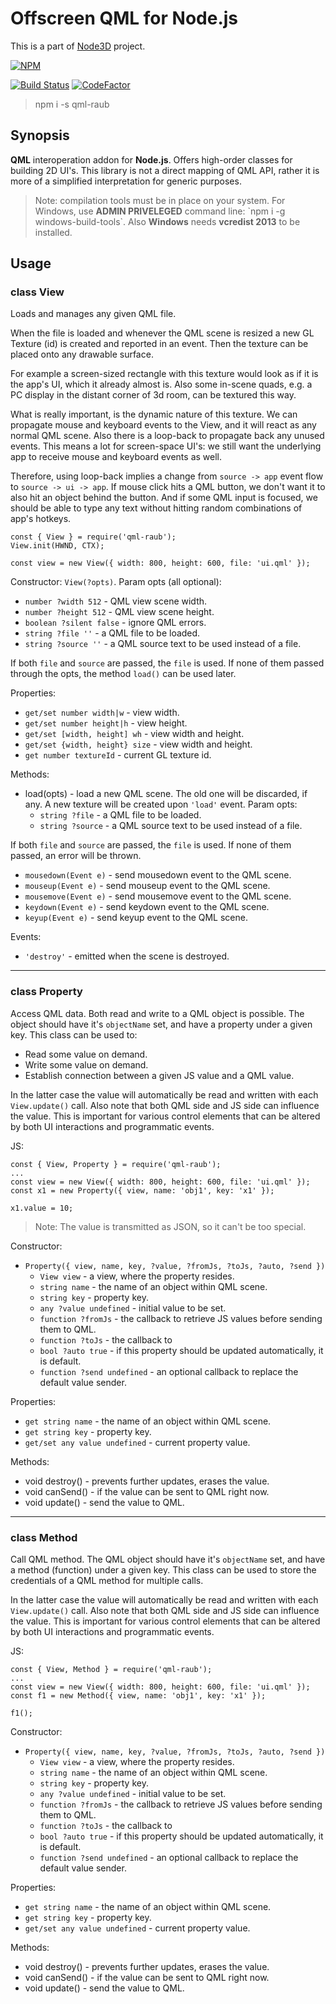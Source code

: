 # Offscreen QML for Node.js

This is a part of [Node3D](https://github.com/node-3d) project.

[![NPM](https://nodei.co/npm/qml-raub.png?compact=true)](https://www.npmjs.com/package/qml-raub)

[![Build Status](https://api.travis-ci.com/node-3d/qml-raub.svg?branch=master)](https://travis-ci.com/node-3d/qml-raub)
[![CodeFactor](https://www.codefactor.io/repository/github/node-3d/qml-raub/badge)](https://www.codefactor.io/repository/github/node-3d/qml-raub)

> npm i -s qml-raub


## Synopsis

**QML** interoperation addon for **Node.js**. Offers high-order classes for building 2D UI's.
This library is not a direct mapping of QML API, rather it is more of a simplified
interpretation for generic purposes.

> Note: compilation tools must be in place on your system.
For Windows, use **ADMIN PRIVELEGED** command line:
\`npm i -g windows-build-tools\`.
Also **Windows** needs **vcredist 2013** to be installed.


## Usage


### class View

Loads and manages any given QML file.

When the file is loaded and whenever the QML scene is resized a new GL
Texture (id) is created and reported in an event. Then the texture can
be placed onto any drawable surface.

For example a screen-sized rectangle with this texture would look as if it is
the app's UI, which it already almost is. Also some in-scene quads, e.g. a PC
display in the distant corner of 3d room, can be textured this way.

What is really important, is the dynamic nature of this texture. We can
propagate mouse and keyboard events to the View, and it will react as any
normal QML scene. Also there is a loop-back to propagate back any unused
events. This means a lot for screen-space UI's: we still want the underlying
app to receive mouse and keyboard events as well.

Therefore, using loop-back implies a change from `source -> app` event
flow to `source -> ui -> app`. If mouse click hits a QML button, we don't
want it to also hit an object behind the button. And if some QML input is
focused, we should be able to type any text without hitting random
combinations of app's hotkeys.

```
const { View } = require('qml-raub');
View.init(HWND, CTX);

const view = new View({ width: 800, height: 600, file: 'ui.qml' });
```


Constructor: `View(?opts)`. Param opts (all optional):
* `number ?width 512` - QML view scene width.
* `number ?height 512` - QML view scene height.
* `boolean ?silent false` - ignore QML errors.
* `string ?file ''` - a QML file to be loaded.
* `string ?source ''` - a QML source text to be used instead of a file.

If both `file` and `source` are passed, the `file` is used. If none of them passed
through the opts, the method `load()` can be used later.


Properties:
* `get/set number width|w` - view width.
* `get/set number height|h` - view height.
* `get/set [width, height] wh` - view width and height.
* `get/set {width, height} size` - view width and height.
* `get number textureId` - current GL texture id.


Methods:
* load(opts) - load a new QML scene. The old one will be discarded, if any. A new
texture will be created upon `'load'` event. Param opts:
	* `string ?file` - a QML file to be loaded.
	* `string ?source` - a QML source text to be used instead of a file.

If both `file` and `source` are passed, the `file` is used. If none of them passed,
an error will be thrown.

* `mousedown(Event e)` - send mousedown event to the QML scene.
* `mouseup(Event e)` - send mouseup event to the QML scene.
* `mousemove(Event e)` - send mousemove event to the QML scene.
* `keydown(Event e)` - send keydown event to the QML scene.
* `keyup(Event e)` - send keyup event to the QML scene.



Events:
* `'destroy'` - emitted when the scene is destroyed.


---

### class Property

Access QML data. Both read and write to a QML object is possible. The object should
have it's `objectName` set, and have a property under a given key. This class can
be used to:
* Read some value on demand.
* Write some value on demand.
* Establish connection between a given JS value and a QML value.

In the latter case the value will automatically be read and written with each
`View.update()` call. Also note that both QML side and JS side can influence the
value. This is important for various control elements that can be altered by both
UI interactions and programmatic events.

JS:
```
const { View, Property } = require('qml-raub');
...
const view = new View({ width: 800, height: 600, file: 'ui.qml' });
const x1 = new Property({ view, name: 'obj1', key: 'x1' });

x1.value = 10;
```

> Note: The value is transmitted as JSON, so it can't be too special.

Constructor:

* `Property({ view, name, key, ?value, ?fromJs, ?toJs, ?auto, ?send })`
	* `View view` - a view, where the property resides.
	* `string name` - the name of an object within QML scene.
	* `string key` - property key.
	* `any ?value undefined` - initial value to be set.
	* `function ?fromJs` - the callback to retrieve JS values before sending them to QML.
	* `function ?toJs` - the callback to 
	* `bool ?auto true` - if this property should be updated automatically, it is default.
	* `function ?send undefined` - an optional callback to replace the default value sender.


Properties:

* `get string name` - the name of an object within QML scene.
* `get string key` - property key.
* `get/set any value undefined` - current property value.


Methods:
* void destroy() - prevents further updates, erases the value.
* void canSend() - if the value can be sent to QML right now.
* void update() - send the value to QML.


---

### class Method

Call QML method. The QML object should have it's `objectName` set,
and have a method (function) under a given key. This class can
be used to store the credentials of a QML method for multiple calls.

In the latter case the value will automatically be read and written with each
`View.update()` call. Also note that both QML side and JS side can influence the
value. This is important for various control elements that can be altered by both
UI interactions and programmatic events.

JS:
```
const { View, Method } = require('qml-raub');
...
const view = new View({ width: 800, height: 600, file: 'ui.qml' });
const f1 = new Method({ view, name: 'obj1', key: 'x1' });

f1();
```

Constructor:

* `Property({ view, name, key, ?value, ?fromJs, ?toJs, ?auto, ?send })`
	* `View view` - a view, where the property resides.
	* `string name` - the name of an object within QML scene.
	* `string key` - property key.
	* `any ?value undefined` - initial value to be set.
	* `function ?fromJs` - the callback to retrieve JS values before sending them to QML.
	* `function ?toJs` - the callback to 
	* `bool ?auto true` - if this property should be updated automatically, it is default.
	* `function ?send undefined` - an optional callback to replace the default value sender.


Properties:

* `get string name` - the name of an object within QML scene.
* `get string key` - property key.
* `get/set any value undefined` - current property value.


Methods:
* void destroy() - prevents further updates, erases the value.
* void canSend() - if the value can be sent to QML right now.
* void update() - send the value to QML.
